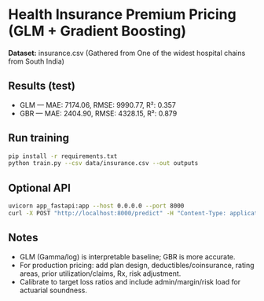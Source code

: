 # Health Insurance Premium Pricing (GLM + Gradient Boosting)

**Dataset:** insurance.csv (Gathered from One of the widest hospital chains from South India)

## Results (test)
- GLM — MAE: 7174.06, RMSE: 9990.77, R²: 0.357
- GBR — MAE: 2404.90, RMSE: 4328.15, R²: 0.879

## Run training
```bash
pip install -r requirements.txt
python train.py --csv data/insurance.csv --out outputs
```

## Optional API
```bash
uvicorn app_fastapi:app --host 0.0.0.0 --port 8000
curl -X POST "http://localhost:8000/predict" -H "Content-Type: application/json" -d @sample_request.json
```

## Notes
- GLM (Gamma/log) is interpretable baseline; GBR is more accurate.
- For production pricing: add plan design, deductibles/coinsurance, rating areas, prior utilization/claims, Rx, risk adjustment.
- Calibrate to target loss ratios and include admin/margin/risk load for actuarial soundness.
